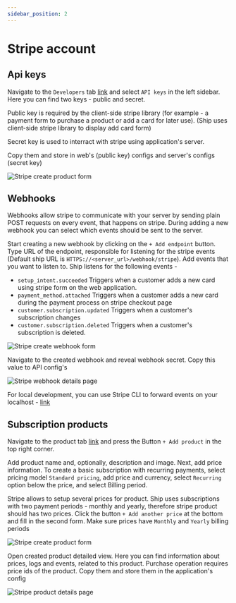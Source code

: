 ```yaml
---
sidebar_position: 2
---
```


# Stripe account

## Api keys

Navigate to the `Developers` tab [link](https://dashboard.stripe.com/test/developers) and select `API keys` in the left sidebar.
Here you can find two keys - public and secret.

Public key is required by the client-side stripe library (for example - a payment form to purchase a product or add a card for later use).
(Ship uses client-side stripe library to display add card form)

Secret key is used to interract with stripe using application's server.

Copy them and store in web's (public key) configs and server's configs (secret key)

![Stripe create product form](/img/web/stripe/stripe-api-keys.png)

## Webhooks

Webhooks allow stripe to communicate with your server by sending plain POST requests on every event, that happens on stripe. During adding a new webhook you can select which events should be sent to the server.

Start creating a new webhook by clicking on the `+ Add endpoint` button.
Type URL of the endpoint, responsible for listening for the stripe events (Default ship URL is `HTTPS://<server_url>/webhook/stripe`).
Add events that you want to listen to. Ship listens for the following events -
- `setup_intent.succeeded`
  Triggers when a customer adds a new card using stripe form on the web application.
- `payment_method.attached`
  Triggers when a customer adds a new card during the payment process on stripe checkout page
- `customer.subscription.updated`
  Triggers when a customer's subscription changes
- `customer.subscription.deleted`
  Triggers when a customer's subscription is deleted.

![Stripe create webhook form](/img/web/stripe/stripe-webhook-create.png)

Navigate to the created webhook and reveal webhook secret. Copy this value to API config's

![Stripe webhook details page](/img/web/stripe/stripe-webhook-key.png)

For local development, you can use Stripe CLI to forward events on your localhost - [link](https://stripe.com/docs/stripe-cli)

## Subscription products

Navigate to the product tab [link](https://dashboard.stripe.com/test/products) and press the Button `+ Add product` in the top right corner.

Add product name and, optionally, description and image.
Next, add price information. To create a basic subscription with recurring payments, select pricing model `Standard pricing`, add price and currency, select `Recurring` option below the price, and select Billing period.

Stripe allows to setup several prices for product. Ship uses subscriptions with two payment periods - monthly and yearly, therefore stripe product should has two prices. Click the button `+ Add another price` at the bottom and fill in the second form. Make sure prices have `Monthly` and `Yearly` billing periods

![Stripe create product form](/img/web/stripe/stripe-product-create.png)

Open created product detailed view. Here you can find information about prices, logs and events, related to this product.
Purchase operation requires price ids of the product. Copy them and store them in the application's config

![Stripe product details page](/img/web/stripe/stripe-product-details.png)
